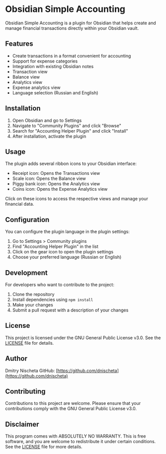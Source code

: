 # Obsidian Simple Accounting

Obsidian Simple Accounting is a plugin for Obsidian that helps create and manage financial transactions directly within your Obsidian vault.

## Features

- Create transactions in a format convenient for accounting
- Support for expense categories
- Integration with existing Obsidian notes
- Transaction view
- Balance view
- Analytics view
- Expense analytics view
- Language selection (Russian and English)

## Installation

1. Open Obsidian and go to Settings
2. Navigate to "Community Plugins" and click "Browse"
3. Search for "Accounting Helper Plugin" and click "Install"
4. After installation, activate the plugin

## Usage

The plugin adds several ribbon icons to your Obsidian interface:

- Receipt icon: Opens the Transactions view
- Scale icon: Opens the Balance view
- Piggy bank icon: Opens the Analytics view
- Coins icon: Opens the Expense Analytics view

Click on these icons to access the respective views and manage your financial data.

## Configuration

You can configure the plugin language in the plugin settings:

1. Go to Settings > Community plugins
2. Find "Accounting Helper Plugin" in the list
3. Click on the gear icon to open the plugin settings
4. Choose your preferred language (Russian or English)

## Development

For developers who want to contribute to the project:

1. Clone the repository
2. Install dependencies using `npm install`
3. Make your changes
4. Submit a pull request with a description of your changes

## License

This project is licensed under the GNU General Public License v3.0. See the [LICENSE](LICENSE) file for details.

## Author

Dmitry Nischeta
GitHub: [https://github.com/dnischeta](https://github.com/dnischeta)

## Contributing

Contributions to this project are welcome. Please ensure that your contributions comply with the GNU General Public License v3.0.

## Disclaimer

This program comes with ABSOLUTELY NO WARRANTY. This is free software, and you are welcome to redistribute it under certain conditions. See the [LICENSE](LICENSE) file for more details.